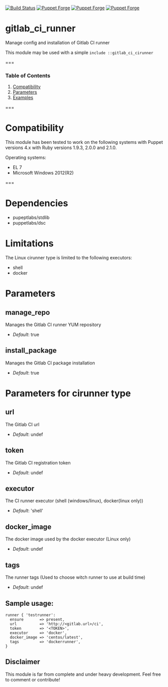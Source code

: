 [![Build Status](https://travis-ci.org/bazzie/gitlab_ci_runner.svg?branch=master)](https://travis-ci.org/bazzie/gitlab_ci_runner)
[![Puppet Forge](https://img.shields.io/puppetforge/e/bazzie/gitlab_ci_runner.svg)](https://forge.puppetlabs.com/bazzie/gitlab_ci_runner)
[![Puppet Forge](https://img.shields.io/puppetforge/v/bazzie/gitlab_ci_runner.svg)](https://forge.puppetlabs.com/bazzie/gitlab_ci_runner)
[![Puppet Forge](https://img.shields.io/puppetforge/f/bazzie/gitlab_ci_runner.svg)](https://forge.puppetlabs.com/bazzie/gitlab_ci_runner)

# gitlab_ci_runner

Manage config and installation of Gitlab CI runner

This module may be used with a simple `include ::gitlab_ci_cirunner`

===

### Table of Contents
1. [Compatibility](#compatibility)
1. [Parameters](#parameters)
1. [Examples](#sample-usage)

===

# Compatibility

This module has been tested to work on the following systems with Puppet
versions 4.x with Ruby versions 1.9.3, 2.0.0 and 2.1.0.

Operating systems:
* EL 7
* Microsoft Windows 2012(R2)

===

# Dependencies

* pupeptlabs/stdlib
* puppetlabs/dsc

# Limitations

The Linux cirunner type is limited to the following executors:
* shell
* docker

# Parameters

manage_repo
-----------
Manages the Gitlab CI runner YUM repository

- *Default*: true

install_package
-----------
Manages the Gitlab CI package installation

- *Default*: true

# Parameters for cirunner type

url
-----------
The Gitlab CI url

- *Default*: undef

token
-----------
The Gitlab CI registration token

- *Default*: undef

executor
-----------
The CI runner executor (shell (windows/linux), docker(linux only))

- *Default*: 'shell'

docker_image
-----------
The docker image used by the docker executor (Linux only)

- *Default*: undef

tags
-----------
The runner tags (Used to choose witch runner to use at build time)

- *Default*: undef


## Sample usage:

``` Puppet
runner { 'testrunner':
  ensure       => present,
  url          => 'http://<gitlab.url>/ci',
  token        => '<TOKEN>',
  executor     => 'docker',
  docker_image => 'centos/latest',
  tags         => 'dockerrunner',
}
```

## Disclaimer

This module is far from complete and under heavy development.
Feel free to comment or contribute!
